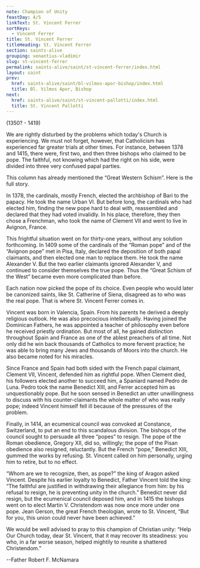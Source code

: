 ```yaml
---
note: Champion of Unity
feastDay: 4/5
linkText: St. Vincent Ferrer
sortKeys:
  - Vincent Ferrer
title: St. Vincent Ferrer
titleHeading: St. Vincent Ferrer
section: saints-alive
grouping: venantius-vladimir
slug: st-vincent-ferrer
permalink: saints-alive/saint/st-vincent-ferrer/index.html
layout: saint
prev:
  href: saints-alive/saint/bl-vilmos-apor-bishop/index.html
  title: Bl. Vilmos Apor, Bishop
next:
  href: saints-alive/saint/st-vincent-pallotti/index.html
  title: St. Vincent Pallotti
---
```

(1350? - 1419)

We are rightly disturbed by the problems which today's Church is experiencing. We must not forget, however, that Catholicism has experienced far greater trials at other times. For instance, between 1378 and 1415, there were, first two, and then three bishops who claimed to be pope. The faithful, not knowing which had the right on his side, were divided into three very confused papal parties.

This column has already mentioned the “Great Western Schism”. Here is the full story.

In 1378, the cardinals, mostly French, elected the archbishop of Bari to the papacy. He took the name Urban VI. But before long, the cardinals who had elected him, finding the new pope hard to deal with, reassembled and declared that they had voted invalidly. In his place, therefore, they then chose a Frenchman, who took the name of Clement VII and went to live in Avignon, France.

This frightful situation went on for thirty-one years, without any solution forthcoming. In 1409 some of the cardinals of the “Roman pope” and of the “Avignon pope” met in Pisa, Italy, declared the deposition of both papal claimants, and then elected one man to replace them. He took the name Alexander V. But the two earlier claimants ignored Alexander V, and continued to consider themselves the true pope. Thus the “Great Schism of the West” became even more complicated than before.

Each nation now picked the pope of its choice. Even people who would later be canonized saints, like St. Catherine of Siena, disagreed as to who was the real pope. That is where St. Vincent Ferrer comes in.

Vincent was born in Valencia, Spain. From his parents he derived a deeply religious outlook. He was also precocious intellectually. Having joined the Dominican Fathers, he was appointed a teacher of philosophy even before he received priestly ordination. But most of all, he gained distinction throughout Spain and France as one of the ablest preachers of all time. Not only did he win back thousands of Catholics to more fervent practice; he was able to bring many Jews and thousands of Moors into the church. He also became noted for his miracles.

Since France and Spain had both sided with the French papal claimant, Clement VII, Vincent, defended him as rightful pope. When Clement died, his followers elected another to succeed him, a Spaniard named Pedro de Luna. Pedro took the name Benedict XIII, and Ferrer accepted him as unquestionably pope. But he soon sensed in Benedict an utter unwillingness to discuss with his counter-claimants the whole matter of who was really pope; indeed Vincent himself fell ill because of the pressures of the problem.

Finally, in 1414, an ecumenical council was convoked at Constance, Switzerland, to put an end to this scandalous division. The bishops of the council sought to persuade all three “popes” to resign. The pope of the Roman obedience, Gregory XII, did so, willingly; the pope of the Pisan obedience also resigned, reluctantly. But the French “pope,” Benedict XIII, gummed the works by refusing. St. Vincent called on him personally, urging him to retire, but to no effect.

“Whom are we to recognize, then, as pope?” the king of Aragon asked Vincent. Despite his earlier loyalty to Benedict, Father Vincent told the king: “The faithful are justified in withdrawing their allegiance from him: by his refusal to resign, he is preventing unity in the church.” Benedict never did resign, but the ecumenical council deposed him, and in 1415 the bishops went on to elect Martin V. Christendom was now once more under one pope. Jean Gerson, the great French theologian, wrote to St. Vincent, “But for you, this union could never have been achieved.”

We would be well advised to pray to this champion of Christian unity: “Help Our Church today, dear St. Vincent, that it may recover its steadiness: you who, in a far worse season, helped mightily to reunite a shattered Christendom.”

\--Father Robert F. McNamara